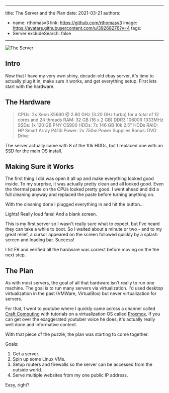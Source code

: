 ﻿
---
title: The Server and the Plan
date: 2021-03-21
authors:
  - name: rthomasv3
    link: https://github.com/rthomasv3
    image: https://avatars.githubusercontent.com/u/39268276?v=4
tags:
  - Server
excludeSearch: false
---

![The Server](/images/676126.jpg)

## Intro

Now that I have my very own shiny, decade-old ebay server, it's time to actually plug it in, make sure it works, and get everything setup. First lets start with the hardware.<!--more-->

## The Hardware

> CPUs: 2x Xeon X5660 @ 2.80 GHz (3.20 GHz turbo) for a total of 12 cores and 24 threads
RAM: 32 GB (16 x 2 GB) DDR3 10600R 1333MHz
SSDs: 1x 120 GB PNY CS900
HDDs: 7x 146 GB 10k 2.5" HDDs
RAID: HP Smart Array P410i
Power: 2x 750w Power Supplies
Bonus: DVD Drive

The server actually came with 8 of the 10k HDDs, but I replaced one with an SSD for the main OS install.

## Making Sure it Works

The first thing I did was open it all up and make everything looked good inside. To my surprise, it was actually pretty clean and all looked good. Even the thermal paste on the CPUs looked pretty good. I went ahead and did a full cleaning anyway and replaced the paste before turning anything on.

With the cleaning done I plugged everything in and hit the button...

Lights! Really loud fans! And a blank screen.

This is my first server so I wasn't really sure what to expect, but I've heard they can take a while to boot. So I waited about a minute or two - and to my great relief, a cursor appeared on the screen followed quickly by a splash screen and loading bar. Success!

I hit F9 and verified all the hardware was correct before moving on the the next step.

## The Plan

As with most servers, the goal of all that hardware isn't really to run one machine. The goal is to run many servers via virtualization. I'd used desktop virtualization in the past (VMWare, VirtualBox) but never virtualization for servers.

For that, I went to youtube where I quickly came across a channel called [Craft Computing](https://youtube.com/CraftComputing) with tutorials on a virtualization OS called [Proxmox](https://www.proxmox.com/en/). If you can get over the exaggerated youtuber voice he does, it's actually really well done and informative content.

With that piece of the puzzle, the plan was starting to come together.

Goals:

1. Get a server.
2. Spin up some Linux VMs.
3. Setup routers and firewalls so the server can be accessed from the outside world.
4. Serve multiple websites from my one public IP address.

Easy, right?
